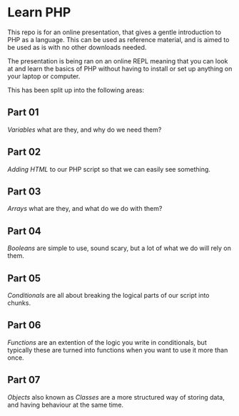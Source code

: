 # Learn PHP

This repo is for an online presentation, that gives a gentle introduction to PHP as a language. This can be used as reference material, and is aimed to be used as is with no other downloads needed.

The presentation is being ran on an online REPL meaning that you can look at and learn the basics of PHP without having to install or set up anything on your laptop or computer.

This has been split up into the following areas:

## Part 01

*Variables* what are they, and why do we need them?

## Part 02

*Adding HTML* to our PHP script so that we can easily see something.

## Part 03

*Arrays* what are they, and what do we do with them?

## Part 04

*Booleans* are simple to use, sound scary, but a lot of what we do will rely on them.

## Part 05

*Conditionals* are all about breaking the logical parts of our script into chunks.

## Part 06

*Functions* are an extention of the logic you write in conditionals, but typically these are turned into functions when you want to use it more than once.

## Part 07

*Objects* also known as *Classes* are a more structured way of storing data, and having behaviour at the same time.
